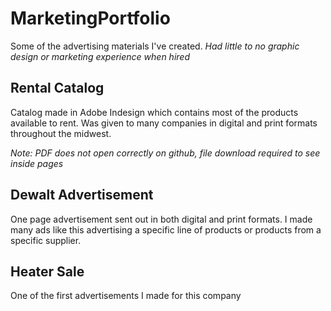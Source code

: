 # MarketingPortfolio
Some of the advertising materials I've created. *Had little to no graphic design or marketing experience when hired*

## Rental Catalog
Catalog made in Adobe Indesign which contains most of the products available to rent.  Was given to many companies in digital and print formats throughout the midwest.  

*Note: PDF does not open correctly on github, file download required to see inside pages*

## Dewalt Advertisement
One page advertisement sent out in both digital and print formats.  I made many ads like this advertising a specific line of products or products from a specific supplier.

## Heater Sale
One of the first advertisements I made for this company
